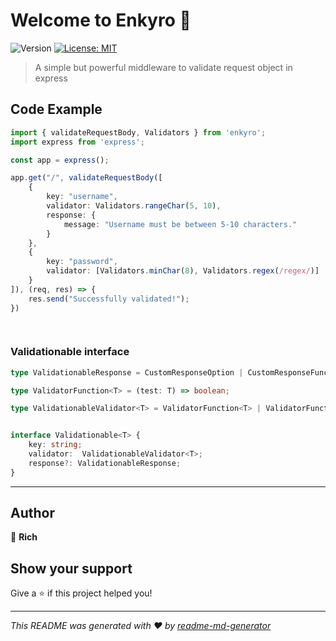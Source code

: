 # Welcome to Enkyro 👋
![Version](https://img.shields.io/badge/version-0.1.0-blue.svg?cacheSeconds=2592000)
[![License: MIT](https://img.shields.io/badge/License-MIT-yellow.svg)](#)

> A simple but powerful middleware to validate request object in express

## **Code Example**

```typescript
import { validateRequestBody, Validators } from 'enkyro';
import express from 'express';

const app = express();

app.get("/", validateRequestBody([
    {
        key: "username",
        validator: Validators.rangeChar(5, 10),
        response: {
            message: "Username must be between 5-10 characters."
        }
    },
    {
        key: "password",
        validator: [Validators.minChar(8), Validators.regex(/regex/)]
    }
]), (req, res) => {
    res.send("Successfully validated!");
})

 
```


### **Validationable interface** 

```typescript
type ValidationableResponse = CustomResponseOption | CustomResponseFunction;

type ValidatorFunction<T> = (test: T) => boolean;

type ValidationableValidator<T> = ValidatorFunction<T> | ValidatorFunction<T>[];


interface Validationable<T> {
    key: string;
    validator:  ValidationableValidator<T>;
    response?: ValidationableResponse;
}

```

***


## Author

👤 **__Rich__**


## Show your support

Give a ⭐️ if this project helped you!


***
_This README was generated with ❤️ by [readme-md-generator](https://github.com/kefranabg/readme-md-generator)_